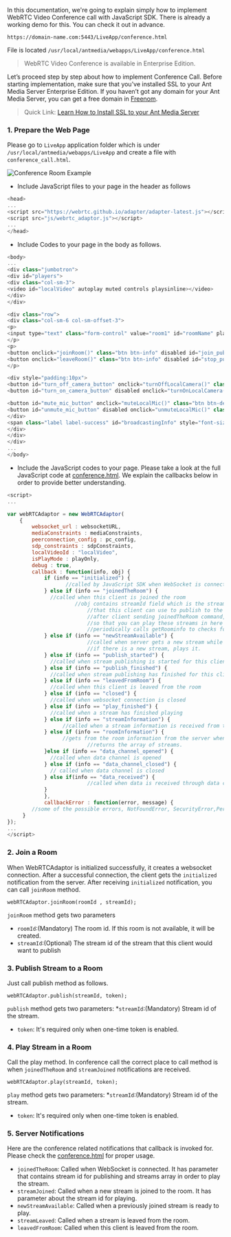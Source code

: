 <!-- > Add below subtitles
> 1. How to join room
> 2. How to publish room
> 3. How to play streams in the room
>   * Server notifications about new stream joined/leaved
-->

In this documentation, we're going to explain simply how to implement WebRTC Video Conference call with JavaScript SDK. There is already a working demo for this. You can check it out in advance.
````
https://domain-name.com:5443/LiveApp/conference.html
````
File is located `/usr/local/antmedia/webapps/LiveApp/conference.html`

> WebRTC Video Conference is available in Enterprise Edition. 
 
Let’s proceed step by step about how to implement Conference Call. Before starting implementation, make sure that you've installed SSL to your Ant Media Server Enterprise Edition. If you haven’t got any domain for your Ant Media Server, you can get a free domain in [Freenom](https://www.freenom.com/).

> Quick Link: [Learn How to Install SSL to your Ant Media Server](SSL-Setup) 

### 1. Prepare the Web Page
Please go to `LiveApp` application folder which is under `/usr/local/antmedia/webapps/LiveApp` and create 
a file with `conference_call.html`.

<img src="https://antmedia.io/wp-content/uploads/2019/12/ant-media-server-conference.jpg" alt="Conference Room Example" align="center" />

* Include JavaScript files to your page in the header as follows

```javascript
<head>
...
<script src="https://webrtc.github.io/adapter/adapter-latest.js"></script>
<script src="js/webrtc_adaptor.js"></script>
...
</head>
```

* Include Codes to your page in the body as follows.

```javascript
<body>
...
<div class="jumbotron">
<div id="players">
<div class="col-sm-3">
<video id="localVideo" autoplay muted controls playsinline></video>
</div>
</div>

<div class="row">
<div class="col-sm-6 col-sm-offset-3">
<p>
<input type="text" class="form-control" value="room1" id="roomName" placeholder="Type room name">
</p>
<p>
<button onclick="joinRoom()" class="btn btn-info" disabled id="join_publish_button">Join Room</button>
<button onclick="leaveRoom()" class="btn btn-info" disabled id="stop_publish_button">Leave Room</button>
</p>

<div style="padding:10px">
<button id="turn_off_camera_button" onclick="turnOffLocalCamera()" class="btn btn-default"  >Turn off Camera</button>
<button id="turn_on_camera_button" disabled onclick="turnOnLocalCamera()" class="btn btn-default"  >Turn on Camera</button>

<button id="mute_mic_button" onclick="muteLocalMic()" class="btn btn-default"  >Mute Local Mic</button>
<button id="unmute_mic_button" disabled onclick="unmuteLocalMic()" class="btn btn-default"  >Unmute Local Mic</button>
</div>
<span class="label label-success" id="broadcastingInfo" style="font-size: 14px; display: none" style="display: none">Publishing</span>
</div>
</div>
</div>
...
</body>
```

* Include the JavaScript codes to your page. Please take a look at the full JavaScript code at [conference.html](https://github.com/ant-media/StreamApp/blob/master/src/main/webapp/conference.html). We explain the callbacks below in order to provide better understanding.

```javascript
<script>
...

var webRTCAdaptor = new WebRTCAdaptor(
	{
		websocket_url : websocketURL,
		mediaConstraints : mediaConstraints,
		peerconnection_config : pc_config,
		sdp_constraints : sdpConstraints,
		localVideoId : "localVideo",
		isPlayMode : playOnly,
		debug : true,
		callback : function(info, obj) {
			if (info == "initialized") {
		           //called by JavaScript SDK when WebSocket is connected. 
			} else if (info == "joinedTheRoom") {
			  //called when this client is joined the room
	                  //obj contains streamId field which is the stream id
                          //that this client can use to publish to the room.
                          //after client sending joinedTheRoom command, server replies back with the streams in the room.
                          //so that you can play these streams in here
                          //periodically calls getRoominfo to checks for any new stream joined to the room
			} else if (info == "newStreamAvailable") {
                          //called when server gets a new stream while checking periodically for new streams.
                          //if there is a new stream, plays it.
			} else if (info == "publish_started") {
			  //called when stream publishing is started for this client		
			} else if (info == "publish_finished") {
			  //called when stream publishing has finished for this client
			} else if (info == "leavedFromRoom") {
			  //called when this client is leaved from the room  	
			} else if (info == "closed") {
			  //called when websocket connection is closed	
			} else if (info == "play_finished") {
			  //called when a stream has finished playing	
			} else if (info == "streamInformation") {
		          //called when a stream information is received from the server		
			} else if (info == "roomInformation") {
		          //gets from the room information from the server when getRoomInfo is called.
                          //returns the array of streams.
			}else if (info == "data_channel_opened") {
			  //called when data channel is opened
			} else if (info == "data_channel_closed") {
			  // called when data channel is closed
			} else if(info == "data_received") {
                          //called when data is received through data channel
			}
			},
			callbackError : function(error, message) {
		//some of the possible errors, NotFoundError, SecurityError,PermissionDeniedError
	 }
});
...
</script>
```
### 2. Join a Room

When WebRTCAdaptor is initialized successfully, it creates a websocket connection. After a successful connection, the client gets the `initialized` notification from the server. After receiving `initialized`
notification, you can call `joinRoom` method.
````
webRTCAdaptor.joinRoom(roomId , streamId);
````
`joinRoom` method gets two parameters
* `roomId`:(Mandatory) The room id. If this room is not available, it will be created. 
* `streamId`:(Optional) The stream id of the stream that this client would want to publish  

### 3. Publish Stream to a Room

Just call publish method as follows. 
````
webRTCAdaptor.publish(streamId, token);
````
`publish` method gets two parameters:
*`streamId`:(Mandatory) Stream id of the stream.
* `token`: It's required only when one-time token is enabled. 


### 4. Play Stream in a Room

Call the play method. In conference call the correct place to call method is when `joinedTheRoom` and `streamJoined` notifications are received. 
```
webRTCAdaptor.play(streamId, token);
```
`play` method gets two parameters:
*`streamId`:(Mandatory) Stream id of the stream.
* `token`: It's required only when one-time token is enabled. 


### 5. Server Notifications 
Here are the conference related notifications that callback is invoked for. Please check the [conference.html](https://github.com/ant-media/StreamApp/blob/master/src/main/webapp/conference.html) for proper usage. 
* `joinedTheRoom`: Called when WebSocket is connected. It has parameter that contains stream id for publishing and streams array in order to play the stream.   
* `streamJoined`:  Called when a new stream is joined to the room. It has parameter about the stream id for playing. 
* `newStreamAvailable`: Called when a previously joined stream is ready to play. 
* `streamLeaved`: Called when a stream is leaved from the room. 
* `leavedFromRoom`: Called when this client is leaved from the room. 
